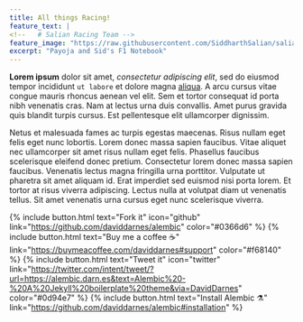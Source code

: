 ```yaml
---
title: All things Racing!
feature_text: |
<!--   # Salian Racing Team -->
feature_image: "https://raw.githubusercontent.com/SiddharthSalian/saliansiddharth/main/assets/images/team-lotus.png"
excerpt: "Payoja and Sid's F1 Notebook"
---
```


**Lorem ipsum** dolor sit amet, _consectetur adipiscing elit_, sed do eiusmod tempor incididunt `ut labore` et dolore magna [aliqua](https://google.com). A arcu cursus vitae congue mauris rhoncus aenean vel elit. Sem et tortor consequat id porta nibh venenatis cras. Nam at lectus urna duis convallis. Amet purus gravida quis blandit turpis cursus. Est pellentesque elit ullamcorper dignissim. 

Netus et malesuada fames ac turpis egestas maecenas. Risus nullam eget felis eget nunc lobortis. Lorem donec massa sapien faucibus. Vitae aliquet nec ullamcorper sit amet risus nullam eget felis. Phasellus faucibus scelerisque eleifend donec pretium. Consectetur lorem donec massa sapien faucibus. Venenatis lectus magna fringilla urna porttitor. Vulputate ut pharetra sit amet aliquam id. Erat imperdiet sed euismod nisi porta lorem. Et tortor at risus viverra adipiscing. Lectus nulla at volutpat diam ut venenatis tellus. Sit amet venenatis urna cursus eget nunc scelerisque viverra.

{% include button.html text="Fork it" icon="github" link="https://github.com/daviddarnes/alembic" color="#0366d6" %} {% include button.html text="Buy me a coffee ☕️" link="https://buymeacoffee.com/daviddarnes#support" color="#f68140" %} {% include button.html text="Tweet it" icon="twitter" link="https://twitter.com/intent/tweet/?url=https://alembic.darn.es&text=Alembic%20-%20A%20Jekyll%20boilerplate%20theme&via=DavidDarnes" color="#0d94e7" %} {% include button.html text="Install Alembic ⚗️" link="https://github.com/daviddarnes/alembic#installation" %}
